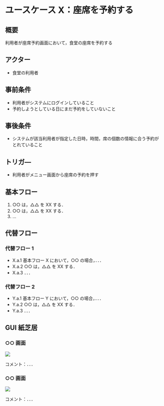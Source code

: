 # ユースケース X：座席を予約する

## 概要

利用者が座席予約画面において，食堂の座席を予約する

## アクター

- 食堂の利用者

## 事前条件

- 利用者がシステムにログインしていること
- 予約しようとしている日にまだ予約をしていないこと

## 事後条件

- システムが該当利用者が指定した日時，時間，席の個数の情報に合う予約がとれていること

## トリガ―

- 利用者がメニュー画面から座席の予約を押す

## 基本フロー

1. ○○ は，△△ を XX する．
2. ○○ は，△△ を XX する．
3. ...

## 代替フロー

### 代替フロー 1

- X.a.1 基本フロー X において，○○ の場合，．．．
- X.a.2 ○○ は，△△ を XX する．
- X.a.3 ．．．

### 代替フロー 2

- Y.a.1 基本フロー Y において，○○ の場合，．．．
- Y.a.2 ○○ は，△△ を XX する．
- Y.a.3 ．．．

## GUI 紙芝居

### ○○ 画面

<img src="gamen1.png">

コメント：．．．

### ○○ 画面

<img src="gamen2.png">

コメント：．．．
